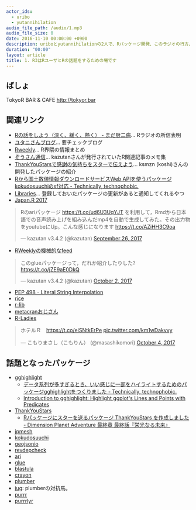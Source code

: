 ```yaml
---
actor_ids:
  - uribo
  - yutannihilation
audio_file_path: /audio/1.mp3
audio_file_size: 0
date: 2016-11-10 00:00:00 +0900
description: uriboとyutannihilationの2人で、Rパッケージ開発、このラジオの行方、purrrパッケージなどについて話しました。
duration: "00:00"
layout: article
title: 1. R3はRユーザとRの話題をするための場です
---
```


## ばしょ

TokyoR BAR & CAFE
http://tokyor.bar

## 関連リンク

- [Rの話をしよう（深く、緩く、熱く） - まだ厨二病](http://uribo.hatenablog.com/entry/2017/01/24/053000)... Rラジオの所信表明
- [ユタニさんブログ](http://notchained.hatenablog.com)... 要チェックブログ
- [Rweekly](https://rweekly.org)... R界隈の情報まとめ
- [ぞうさん通信](http://blog.kz-md.net/?page_id=1118)... kazutanさんが発行されていたR関連記事のメモ集
- [ThankYouStarsで感謝の気持ちをスターで伝えよう](https://www.slideshare.net/ksmzn/thankyoustars)... ksmzn (koshi)さんの開発したパッケージの紹介
- [Rから国土数値情報ダウンロードサービスWeb APIを使うパッケージkokudosuuchiのsf対応 - Technically, technophobic.](http://notchained.hatenablog.com/entry/2017/09/17/000433)
- [Libraries](https://libraries.io)... 登録しておいたパッケージの更新があると通知してくれるやつ
- [Japan.R 2017](http://japanr.net)

<blockquote class="twitter-tweet" data-lang="en"><p lang="ja" dir="ltr">Rのariパッケージ <a href="https://t.co/ud6U3UqYJT">https://t.co/ud6U3UqYJT</a> を利用して，Rmdから日本語での音声読み上げを組み込んだmp4を自動で生成してみた。その出力物をyoutubeにUp。こんな感じになります <a href="https://t.co/AZiHH3C9oa">https://t.co/AZiHH3C9oa</a></p>&mdash; kazutan v3.4.2 (@kazutan) <a href="https://twitter.com/kazutan/status/912683510439088128?ref_src=twsrc%5Etfw">September 26, 2017</a></blockquote> <script async src="//platform.twitter.com/widgets.js" charset="utf-8"></script>

- [RWeeklyの機械的なfeed](https://www.youtube.com/watch?v=7AJES60V9Vo)

<blockquote class="twitter-tweet" data-lang="en"><p lang="ja" dir="ltr">このglueパッケージって，だれか紹介したりした? <a href="https://t.co/jZE9aE0DkQ">https://t.co/jZE9aE0DkQ</a></p>&mdash; kazutan v3.4.2 (@kazutan) <a href="https://twitter.com/kazutan/status/914791260111691776?ref_src=twsrc%5Etfw">October 2, 2017</a></blockquote> <script async src="//platform.twitter.com/widgets.js" charset="utf-8"></script>

- [PEP 498 - Literal String Interpolation](https://www.python.org/dev/peps/pep-0498/)
- [rice](https://github.com/randy3k/rice)
- [r-lib](https://github.com/r-lib)
- [metacranおじさん](https://github.com/gaborcsardi)
- [R-Ladies](http://rladies.org)

<blockquote class="twitter-tweet" data-lang="en"><p lang="ja" dir="ltr">ホテルＲ　<a href="https://t.co/eiSNtkErPe">https://t.co/eiSNtkErPe</a> <a href="https://t.co/km1wDakvvy">pic.twitter.com/km1wDakvvy</a></p>&mdash; こもりまさし（こもりん） (@masashikomori) <a href="https://twitter.com/masashikomori/status/915502471971090433?ref_src=twsrc%5Etfw">October 4, 2017</a></blockquote> <script async src="//platform.twitter.com/widgets.js" charset="utf-8"></script>

## 話題となったパッケージ

- [gghighlight](https://cran.r-project.org/web/packages/gghighlight/index.html)
    - [データ系列が多すぎるとき、いい感じに一部をハイライトするためのパッケージgghighlightをつくりました - Technically, technophobic.](http://notchained.hatenablog.com/entry/2017/09/29/212444)
    - [Introduction to gghighlight: Highlight ggplot's Lines and Points with Predicates](https://yutani.rbind.io/post/2017-10-06-gghighlight/)
- [ThankYouStars](https://cran.r-project.org/web/packages/ThankYouStars/index.html)
    - [Rパッケージにスターを送るパッケージ ThankYouStars を作成しました - Dimension Planet Adventure 最終章 最終話『栄光なる未来』](http://ksmzn.hatenablog.com/entry/thank-you-stars)
- [jpmesh](https://cran.r-project.org/web/packages/jpmesh/index.html)
- [kokudosuuchi](https://cran.r-project.org/web/packages/kokudosuuchi/index.html)
- [geojsonio](https://cran.r-project.org/web/packages/geojsonio/index.html)
- [revdepcheck](https://github.com/r-lib/revdepcheck)
- [ari](https://cran.r-project.org/web/packages/ari/index.html)
- [glue](https://cran.r-project.org/web/packages/glue/index.html)
- [blastula](https://github.com/rich-iannone/blastula)
- [crayon](https://cran.r-project.org/web/packages/crayon/index.html)
- [plumber](https://cran.r-project.org/web/packages/plumber/index.html)
- [jug](https://cran.r-project.org/web/packages/jug/index.html): plumberの対抗馬。
- [purrr](https://cran.r-project.org/web/packages/purrr/index.html)
- [purrrlyr](https://cran.r-project.org/web/packages/purrrlyr/index.html)
